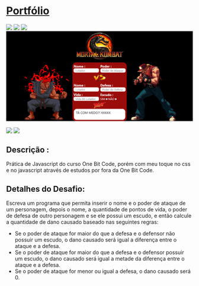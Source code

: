 <h1><a href="https://gustavolopesdev.github.io/PortFolio/"> Portfólio </a></h1>

<div style="display: inline_block">

<img src="https://img.shields.io/badge/html5-%23E34F26.svg?style=for-the-badge&logo=html5&logoColor=white" />
<img src="https://img.shields.io/badge/css3-%231572B6.svg?style=for-the-badge&logo=css3&logoColor=white" />
<img src="https://img.shields.io/badge/javascript-%23323330.svg?style=for-the-badge&logo=javascript&logoColor=%23F7DF1E" />
  
  
  
</div>

<img src ="img/Captura de tela.png" />

<div style="display: inline_block">

<a href="https://www.linkedin.com/in/gustavolopesdev/" target="_blank"><img src="https://img.shields.io/badge/-LinkedIn-%230077B5?style=for-the-badge&logo=linkedin&logoColor=white" target="_blank"></a>
<a href="https://gustavolopesdev.github.io/PortFolio/" target="_blank"><img src="https://img.shields.io/badge/-Portf%C3%B3lio-brown?style=for-the-badge&logo=true" target="_blank"></a>

</div>

<h2>Descrição :</h2>
<p>Prática de Javascript do curso One Bit Code, porém com meu toque no css e no javascript através de estudos por fora da One Bit Code.</p>

<h2>Detalhes do Desafio:</h2>
<p>Escreva um programa que permita inserir o nome e o poder de ataque de um personagem, depois o nome, a quantidade de pontos de vida, o poder de defesa de outro personagem e se ele possui um escudo, e então calcule a quantidade de dano causado baseado nas seguintes regras:</p>
<ul>
  <li>Se o poder de ataque for maior do que a defesa e o defensor não possuir um escudo, o dano causado será igual a diferença entre o ataque e a defesa.</li>
  <li>Se o poder de ataque for maior do que a defesa e o defensor possuir um escudo, o dano causado será igual a metade da diferença entre o ataque e a defesa.</li>
  <li>Se o poder de ataque for menor ou igual a defesa, o dano causado será 0.</li>
</ul>
